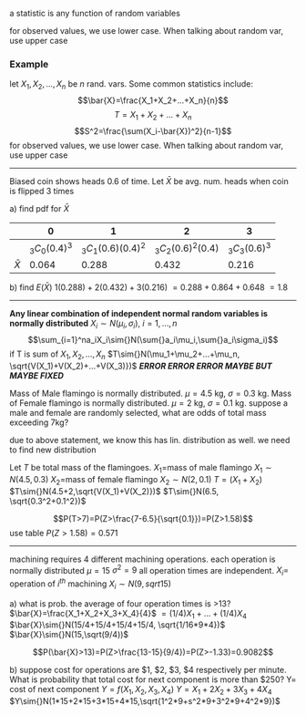 a statistic is any function of random variables

for observed values, we use lower case. When talking about random var, use upper case

### Example
let $X_1,X_2,...,X_n$ be $n$ rand. vars. Some common statistics include:
$$\bar{X}=\frac{X_1+X_2+...+X_n}{n}$$
$$T=X_1+X_2+...+X_n$$
$$S^2=\frac{\sum(X_i-\bar{X})^2}{n-1}$$
for observed values, we use lower case. When talking about random var, use upper case
___
Biased coin shows heads 0.6 of time. Let $\bar{X}$ be avg. num. heads when coin is flipped 3 times

a) find pdf for $\bar{X}$

|           | 0              | 1                   | 2                   | 3              |
| --------- | -------------- | ------------------- | ------------------- | -------------- |
|           | $_3C_0(0.4)^3$ | $_3C_1(0.6)(0.4)^2$ | $_3C_2(0.6)^2(0.4)$ | $_3C_3(0.6)^3$ |
| $\bar{X}$ | $0.064$        | $0.288$             | $0.432$             | $0.216$        |
b) find $E(\bar{X})$
$1(0.288)+2(0.432)+3(0.216)$
$=0.288+0.864+0.648$
$=1.8$
___

**Any linear combination of independent normal random variables is normally distributed**
$X_i\sim{}N(\mu_i,\sigma_i)$, $i=1,...,n$
$$\sum_{i=1}^na_iX_i\sim{}N(\sum{}a_i\mu_i,\sum{}a_i\sigma_i)$$
if T is sum of $X_1,X_2,...,X_n$
$T\sim{}N(\mu_1+\mu_2+...+\mu_n, \sqrt{V(X_1)+V(X_2)+...+V(X_3)})$ 
***ERROR ERROR ERROR MAYBE BUT MAYBE FIXED***


Mass of Male flamingo is normally distributed.
$\mu=4.5$ kg, $\sigma=0.3$ kg.
Mass of Female flamingo is normally distributed.
$\mu=2$ kg, $\sigma=0.1$ kg.
suppose a male and female are randomly selected, what are odds of total mass exceeding 7kg?

due to above statement, we know this has lin. distribution as well. we need to find new distribution

Let $T$ be total mass of the flamingoes.
$X_1$=mass of male flamingo $X_1\sim{}N(4.5, 0.3)$
$X_2$=mass of female flamingo $X_2\sim{}N(2,0.1)$
$T=(X_1+X_2)$
$T\sim{}N(4.5+2,\sqrt{V(X_1)+V(X_2)})$
$T\sim{}N(6.5, \sqrt{0.3^2+0.1^2})$

$$P(T>7)=P(Z>\frac{7-6.5}{\sqrt{0.1}})=P(Z>1.58)$$
use table
$P(Z>1.58)=0.571$
___
machining requires 4 different machining operations. each operation is normally distributed 
$\mu=15$
$\sigma^2=9$
all operation times are independent.
$X_i=$ operation of $i^{th}$ machining
$X_i\sim{}N(9,sqrt{15})$

a) what is prob. the average of four operation times is >13?
$\bar{X}=\frac{X_1+X_2+X_3+X_4}{4}$
$=(1/4)X_1+...+(1/4)X_4$
$\bar{X}\sim{}N(15/4+15/4+15/4+15/4, \sqrt{1/16*9*4})$
$\bar{X}\sim{}N(15,\sqrt(9/4))$

$$P(\bar{X}>13)=P(Z>\frac{13-15}{9/4})=P(Z>-1.33)=0.9082$$

b) suppose cost for operations are $1, $2, $3, $4 respectively per minute. What is probability that total cost for next component is more than $250?
Y= cost of next component
$Y=f(X_1,X_2,X_3,X_4)$
$Y=X_1+2X_2+3X_3+4X_4$
$Y\sim{}N(1*15+2*15+3*15+4*15,\sqrt{1^2*9+s^2*9+3^2*9+4^2*9})$
